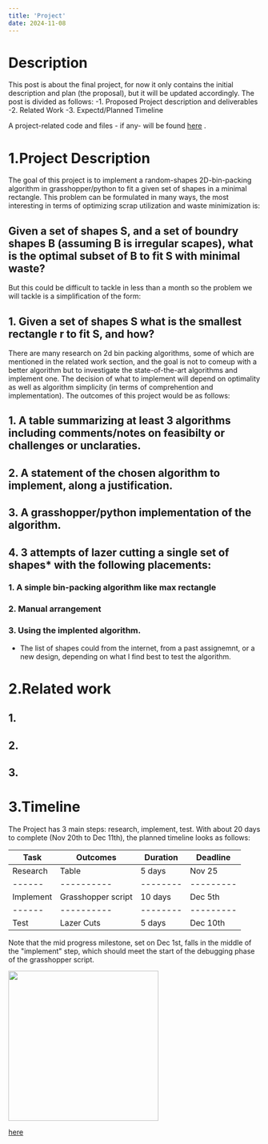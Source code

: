 ```yaml
---
title: 'Project'
date: 2024-11-08
---
```


# Description

This post is about the final project, for now it only contains the initial description and plan (the proposal), but it will be updated accordingly. 
The post is divided as follows: 
-1. Proposed Project description and deliverables
-2. Related Work
-3. Expectd/Planned Timeline

A project-related code and files - if any-  will be found [here](https://raw.githubusercontent.com/RazanAl/CSCI-7000-Computational-Fabrication/refs/heads/main/code/project) . 

# 1.Project Description
The goal of this project is to implement a random-shapes 2D-bin-packing algorithm in grasshopper/python to fit a given set of shapes in a minimal rectangle. 
This problem can be formulated in many ways, the most interesting in terms of optimizing scrap utilization and waste minimization is: 
## Given a set of shapes S, and a set of boundry shapes B (assuming B is irregular scapes), what is the optimal subset of B to fit S with minimal waste? 
But this could be difficult to tackle in less than a month so the problem we will tackle is a simplification of the form: 
## 1. Given a set of shapes S what is the smallest rectangle r to fit S, and how? 
There are many research on 2d bin packing algorithms, some of which are mentioned in the related work section, and the goal is not to comeup with a better algorithm but to investigate the state-of-the-art algorithms and implement one. 
The decision of what to implement will depend on optimality as well as algorithm simplicity (in terms of comprehention and implementation).
The outcomes of this project would be as follows: 
## 1. A table summarizing at least 3 algorithms including comments/notes on feasibilty or challenges or unclaraties. 
## 2. A statement of the chosen algorithm to implement, along a justification. 
## 3. A grasshopper/python implementation of the algorithm. 
## 4. 3 attempts of lazer cutting a single set of shapes* with the following placements:  
### 1. A simple bin-packing algorithm like max rectangle
### 2. Manual arrangement
### 3. Using the implented algorithm.

* The list of shapes could from the internet, from a past assignemnt, or a new design, depending on what I find best to test the algorithm.

# 2.Related work 
## 1. 
## 2. 
## 3. 

# 3.Timeline
The Project has 3 main steps: research, implement, test. With about 20 days to complete (Nov 20th to Dec 11th), the planned timeline looks as follows:

|Task | Outcomes |Duration| Deadline|
|------|----------|--------|---------|
|Research | Table | 5 days| Nov 25|
|------|----------|--------|---------|
|Implement | Grasshopper script | 10 days| Dec 5th|
|------|----------|--------|---------|
|Test | Lazer Cuts | 5 days| Dec 10th|

Note that the mid progress milestone, set on Dec 1st, falls in the middle of the "implement" step, which should meet the start of the debugging phase of the grasshopper script.

<img src="https://raw.githubusercontent.com/RazanAl/CSCI-7000-Computational-Fabrication/refs/heads/main/imgs/M3_tableBlobs1.png" height="300"> 

[here](https://github.com/RazanAl/CSCI-7000-Computational-Fabrication/tree/main/code/M3) 

